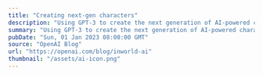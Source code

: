 ```yaml
---
title: "Creating next-gen characters"
description: "Using GPT-3 to create the next generation of AI-powered characters."
summary: "Using GPT-3 to create the next generation of AI-powered characters."
pubDate: "Sun, 01 Jan 2023 08:00:00 GMT"
source: "OpenAI Blog"
url: "https://openai.com/blog/inworld-ai"
thumbnail: "/assets/ai-icon.png"
---
```


